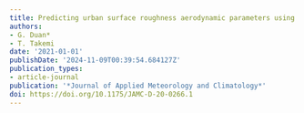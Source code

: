 ```yaml
---
title: Predicting urban surface roughness aerodynamic parameters using random forest
authors:
- G. Duan*
- T. Takemi
date: '2021-01-01'
publishDate: '2024-11-09T00:39:54.684127Z'
publication_types:
- article-journal
publication: '*Journal of Applied Meteorology and Climatology*'
doi: https://doi.org/10.1175/JAMC-D-20-0266.1
---
```

